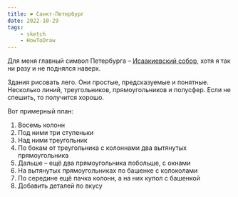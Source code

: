 ```yaml
---
title: ❤️ Санкт-Петербург
date: 2022-10-29
tags:
    - sketch
    - HowToDraw
---
```


Для меня главный символ Петербурга – [Исаакиевский собор](https://ru.wikipedia.org/wiki/%D0%98%D1%81%D0%B0%D0%B0%D0%BA%D0%B8%D0%B5%D0%B2%D1%81%D0%BA%D0%B8%D0%B9_%D1%81%D0%BE%D0%B1%D0%BE%D1%80), хотя я так ни разу и не поднялся наверх.

Здания рисовать лего. Они простые, предсказуемые и понятные. Несколько линий, треугольников, прямоугольников и полусфер. Если не спешить, то получится хорошо.

Вот примерный план:

1. Восемь колонн
2. Под ними три ступеньки
3. Над ними треугольник
4. По бокам от треугольника с колоннами два вытянутых прямоугольника
5. Дальше – ещё два прямоугольника побольше, с окнами
6. На вытянутых прямоугольниках по башенке с колоколами
7. По середине ещё пачка колонн, а на них купол с башенкой
8. Добавить деталей по вкусу
